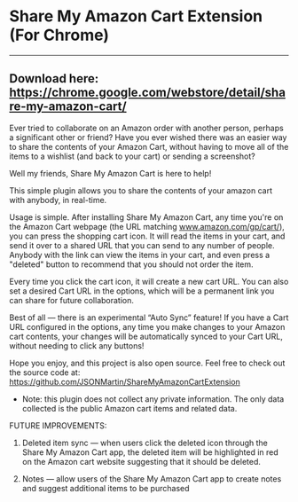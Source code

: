 # Share My Amazon Cart Extension (For Chrome)
-------------------------------------------------------------------------------
Download here: https://chrome.google.com/webstore/detail/share-my-amazon-cart/
-------------------------------------------------------------------------------

Ever tried to collaborate on an Amazon order with another person, perhaps a significant other or friend? Have you ever wished there was an easier way to share the contents of your Amazon Cart, without having to move all of the items to a wishlist (and back to your cart) or sending a screenshot?

Well my friends, Share My Amazon Cart is here to help!

This simple plugin allows you to share the contents of your amazon cart with anybody, in real-time. 

Usage is simple. After installing Share My Amazon Cart, any time you're on the Amazon Cart webpage (the URL matching www.amazon.com/gp/cart/), you can press the shopping cart icon. It will read the items in your cart, and send it over to a shared URL that you can send to any number of people. Anybody with the link can view the items in your cart, and even press a "deleted" button to recommend that you should not order the item.

Every time you click the cart icon, it will create a new cart URL. You can also set a desired Cart URL in the options, which will be a permanent link you can share for future collaboration. 

Best of all — there is an experimental “Auto Sync” feature! If you have a Cart URL configured in the options, any time you make changes to your Amazon cart contents, your changes will be automatically synced to your Cart URL, without needing to click any  buttons!

Hope you enjoy, and this project is also open source. Feel free to check out the source code at: https://github.com/JSONMartin/ShareMyAmazonCartExtension

* Note: this plugin does not collect any private information. The only data collected is the public Amazon cart items and related data.

FUTURE IMPROVEMENTS:

1. Deleted item sync — when users click the deleted icon through the Share My Amazon Cart app, the deleted item will be highlighted in red on the Amazon cart website suggesting that it should be deleted.

2. Notes — allow users of the Share My Amazon Cart app to create notes and suggest additional items to be purchased
